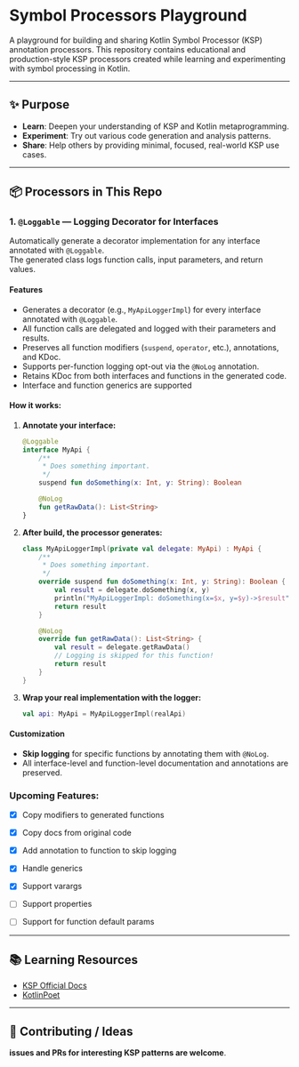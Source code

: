 # Symbol Processors Playground


A playground for building and sharing Kotlin Symbol Processor (KSP) annotation processors.
This repository contains educational and production-style KSP processors created while learning and experimenting with symbol processing in Kotlin.

---

## ✨ Purpose

- **Learn**: Deepen your understanding of KSP and Kotlin metaprogramming.
- **Experiment**: Try out various code generation and analysis patterns.
- **Share**: Help others by providing minimal, focused, real-world KSP use cases.

---

## 📦 Processors in This Repo

### 1. `@Loggable` — Logging Decorator for Interfaces

Automatically generate a decorator implementation for any interface annotated with `@Loggable`.  
The generated class logs function calls, input parameters, and return values.

#### **Features**

- Generates a decorator (e.g., `MyApiLoggerImpl`) for every interface annotated with `@Loggable`.
- All function calls are delegated and logged with their parameters and results.
- Preserves all function modifiers (`suspend`, `operator`, etc.), annotations, and KDoc.
- Supports per-function logging opt-out via the `@NoLog` annotation.
- Retains KDoc from both interfaces and functions in the generated code.
- Interface and function generics are supported


#### **How it works:**

1. **Annotate your interface:**

    ```kotlin
    @Loggable
    interface MyApi {
        /**
         * Does something important.
         */
        suspend fun doSomething(x: Int, y: String): Boolean

        @NoLog
        fun getRawData(): List<String>
    }
    ```

2. **After build, the processor generates:**

    ```kotlin
    class MyApiLoggerImpl(private val delegate: MyApi) : MyApi {
        /**
         * Does something important.
         */
        override suspend fun doSomething(x: Int, y: String): Boolean {
            val result = delegate.doSomething(x, y)
            println("MyApiLoggerImpl: doSomething(x=$x, y=$y)->$result")
            return result
        }

        @NoLog
        override fun getRawData(): List<String> {
            val result = delegate.getRawData()
            // Logging is skipped for this function!
            return result
        }
    }
    ```

3. **Wrap your real implementation with the logger:**

    ```kotlin
    val api: MyApi = MyApiLoggerImpl(realApi)
    ```


#### **Customization**

- **Skip logging** for specific functions by annotating them with `@NoLog`.
- All interface-level and function-level documentation and annotations are preserved.


### Upcoming Features:
- [X] Copy modifiers to generated functions
- [X] Copy docs from original code
- [X] Add annotation to function to skip logging
- [X] Handle generics
- [X] Support varargs
- [ ] Support properties
- [ ] Support for function default params


---


## 📚 **Learning Resources**

- [KSP Official Docs](https://kotlinlang.org/docs/ksp-overview.html#symbolprocessorprovider-the-entry-point)
- [KotlinPoet](https://square.github.io/kotlinpoet/)

---

## 🤝 **Contributing / Ideas**

**issues and PRs for interesting KSP patterns are welcome**.
